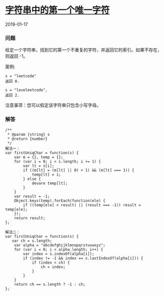 # [字符串中的第一个唯一字符](https://leetcode-cn.com/problems/first-unique-character-in-a-string)
2019-01-17
### 问题

给定一个字符串，找到它的第一个不重复的字符，并返回它的索引。如果不存在，则返回 -1。

案例:

```
s = "leetcode"
返回 0.

s = "loveleetcode",
返回 2.
```


注意事项：您可以假定该字符串只包含小写字母。

### 解答

```
/**
 * @param {string} s
 * @return {number}
 */
解法一：
var firstUniqChar = function(s) {
    var m = {}, temp = {};
    for (var i = 0; i < s.length; i += 1) {
        var lt = s[i];
        if ((m[lt] = (m[lt] || 0) + 1) && (m[lt] === 1)) {
            temp[lt] = i;
        } else {
            devare temp[lt];
        }
    }
    var result = -1;
    Object.keys(temp).forEach(function(ele) {
        if ((temp[ele] < result) || (result === -1)) result = temp[ele];
    });
    return result;
};

解法二：
var firstUniqChar = function(s) {
   var ch = s.length;
    var alpha = "abcdefghijklmnopqrstuvwxyz";
    for (var i = 0; i < alpha.length; i++) {
        var index = s.indexOf(alpha[i]);
        if (index != -1 && index == s.lastIndexOf(alpha[i])) {
            if (index < ch) {
                ch = index;
            }
        }
    }
    return ch == s.length ? -1 : ch;
};
```